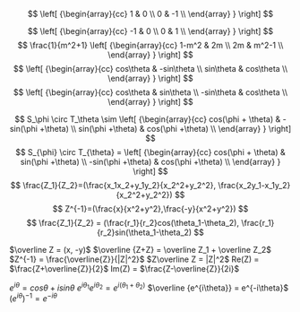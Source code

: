 $$
  \left[ {\begin{array}{cc}
   1 & 0 \\
   0 & -1 \\
  \end{array} } \right]
$$

$$
  \left[ {\begin{array}{cc}
   -1 & 0 \\
   0 & 1 \\
  \end{array} } \right]
$$
$$
  \frac{1}{m^2+1}
  \left[ {\begin{array}{cc}
   1-m^2 & 2m \\
   2m & m^2-1 \\
  \end{array} } \right]
$$
$$
  \left[ {\begin{array}{cc}
   cos\theta & -sin\theta \\
   sin\theta & cos\theta \\
  \end{array} } \right]
$$
$$
  \left[ {\begin{array}{cc}
   cos\theta & sin\theta \\
   -sin\theta & cos\theta \\
  \end{array} } \right]
$$

$$
S_\phi \circ T_\theta \sim
  \left[ {\begin{array}{cc}
   cos(\phi + \theta) & -sin(\phi +\theta) \\
   sin(\phi +\theta) & cos(\phi +\theta) \\
  \end{array} } \right]
$$
$$
S_{\phi} \circ T_{\theta} = \left[ {\begin{array}{cc} cos(\phi + \theta) & sin(\phi +\theta) \\ -sin(\phi +\theta) & cos(\phi +\theta) \\ \end{array} } \right]
$$
$$
\frac{Z_1}{Z_2}=(\frac{x_1x_2+y_1y_2}{x_2^2+y_2^2}, \frac{x_2y_1-x_1y_2}{x_2^2+y_2^2})
$$
$$
Z^{-1}=(\frac{x}{x^2+y^2},\frac{-y}{x^2+y^2})
$$
$$
\frac{Z_1}{Z_2} = (\frac{r_1}{r_2}cos(\theta_1-\theta_2), \frac{r_1}{r_2}sin(\theta_1-\theta_2)
$$

$\overline Z = (x, -y)$
$\overline {Z+Z} = \overline Z_1 + \overline Z_2$
$Z^{-1} = \frac{\overline{Z}}{|Z|^2}$
$Z\overline Z = |Z|^2$
Re(Z) = $\frac{Z+\overline{Z}}{2}$
Im(Z) = $\frac{Z-\overline{Z}}{2i}$

$e^{i\theta}=cos\theta + isin\theta$
$e^{i\theta_1}e^{i\theta_2} = e^{i(\theta_1+\theta_2)}$
$\overline {e^{i\theta}} = e^{-i\theta}$
$(e^{i\theta})^{-1} = e^{-i\theta}$
